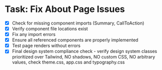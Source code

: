 # Task: Fix About Page Issues

- [x] Check for missing component imports (Summary, CallToAction)
- [x] Verify component file locations exist
- [x] Fix any import errors
- [x] Ensure all referenced components are properly implemented
- [x] Test page renders without errors
- [x] Final design system compliance check - verify design system classes prioritized over Tailwind, NO shadows, NO custom CSS, NO arbitrary values, check theme.css, app.css and typography.css
